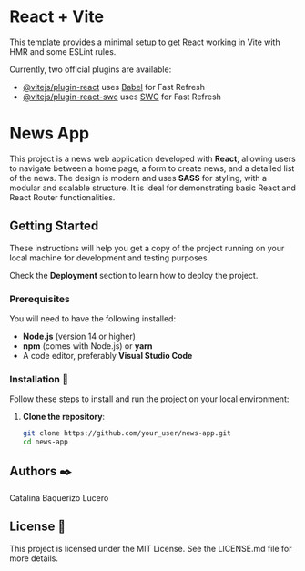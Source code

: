 # React + Vite

This template provides a minimal setup to get React working in Vite with HMR and some ESLint rules.

Currently, two official plugins are available:

- [@vitejs/plugin-react](https://github.com/vitejs/vite-plugin-react/blob/main/packages/plugin-react/README.md) uses [Babel](https://babeljs.io/) for Fast Refresh
- [@vitejs/plugin-react-swc](https://github.com/vitejs/vite-plugin-react-swc) uses [SWC](https://swc.rs/) for Fast Refresh


# News App  
This project is a news web application developed with **React**, allowing users to navigate between a home page, a form to create news, and a detailed list of the news. The design is modern and uses **SASS** for styling, with a modular and scalable structure. It is ideal for demonstrating basic React and React Router functionalities.

## Getting Started  
These instructions will help you get a copy of the project running on your local machine for development and testing purposes.

Check the **Deployment** section to learn how to deploy the project.

### Prerequisites  
You will need to have the following installed:
- **Node.js** (version 14 or higher)
- **npm** (comes with Node.js) or **yarn**
- A code editor, preferably **Visual Studio Code**

### Installation 🔧  
Follow these steps to install and run the project on your local environment:

1. **Clone the repository**:  
   ```bash
   git clone https://github.com/your_user/news-app.git
   cd news-app


## Authors ✒️  
Catalina Baquerizo Lucero

## License 📄  
This project is licensed under the MIT License. See the LICENSE.md file for more details.
